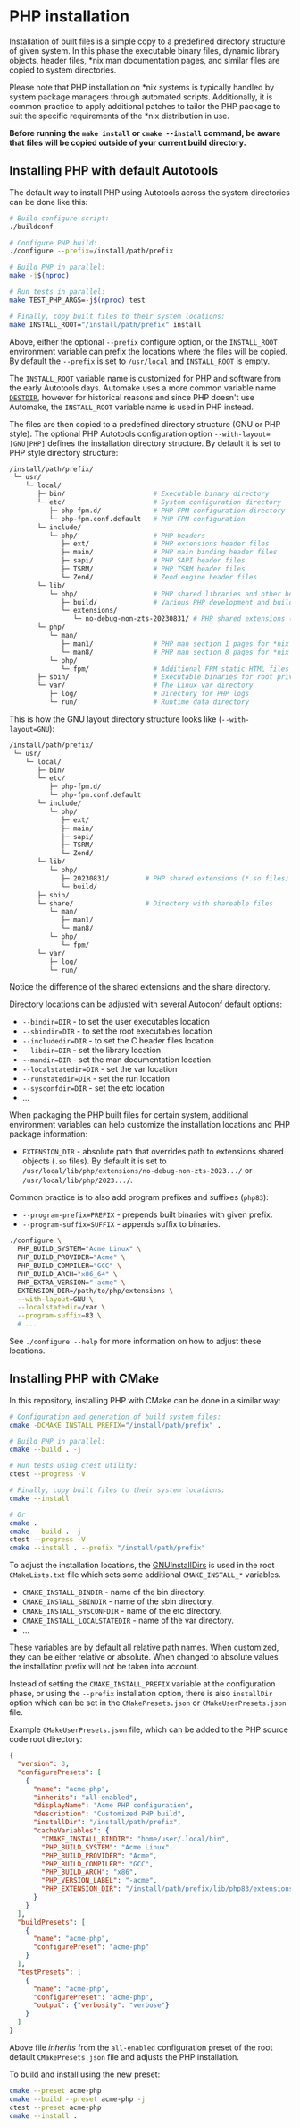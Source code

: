 # PHP installation

Installation of built files is a simple copy to a predefined directory structure
of given system. In this phase the executable binary files, dynamic library
objects, header files, \*nix man documentation pages, and similar files are
copied to system directories.

Please note that PHP installation on \*nix systems is typically handled by
system package managers through automated scripts. Additionally, it is common
practice to apply additional patches to tailor the PHP package to suit the
specific requirements of the \*nix distribution in use.

**Before running the `make install` or `cmake --install` command, be aware that
files will be copied outside of your current build directory.**

## Installing PHP with default Autotools

The default way to install PHP using Autotools across the system directories can
be done like this:

```sh
# Build configure script:
./buildconf

# Configure PHP build:
./configure --prefix=/install/path/prefix

# Build PHP in parallel:
make -j$(nproc)

# Run tests in parallel:
make TEST_PHP_ARGS=-j$(nproc) test

# Finally, copy built files to their system locations:
make INSTALL_ROOT="/install/path/prefix" install
```

Above, either the optional `--prefix` configure option, or the `INSTALL_ROOT`
environment variable can prefix the locations where the files will be copied. By
default the `--prefix` is set to `/usr/local` and `INSTALL_ROOT` is empty.

The `INSTALL_ROOT` variable name is customized for PHP and software from the
early Autotools days. Automake uses a more common variable name
[`DESTDIR`](https://www.gnu.org/software/automake/manual/html_node/DESTDIR.html),
however for historical reasons and since PHP doesn't use Automake, the
`INSTALL_ROOT` variable name is used in PHP instead.

The files are then copied to a predefined directory structure (GNU or PHP
style). The optional PHP Autotools configuration option
`--with-layout=[GNU|PHP]` defines the installation directory structure. By
default it is set to PHP style directory structure:

```sh
/install/path/prefix/
 └─ usr/
    └─ local/
       ├─ bin/                      # Executable binary directory
       └─ etc/                      # System configuration directory
          ├─ php-fpm.d/             # PHP FPM configuration directory
          └─ php-fpm.conf.default   # PHP FPM configuration
       └─ include/
          └─ php/                   # PHP headers
             ├─ ext/                # PHP extensions header files
             ├─ main/               # PHP main binding header files
             ├─ sapi/               # PHP SAPI header files
             ├─ TSRM/               # PHP TSRM header files
             └─ Zend/               # Zend engine header files
       └─ lib/
          └─ php/                   # PHP shared libraries and other build files
             ├─ build/              # Various PHP development and build files
             └─ extensions/
                └─ no-debug-non-zts-20230831/ # PHP shared extensions (*.so files)
       └─ php/
          └─ man/
             ├─ man1/               # PHP man section 1 pages for *nix systems
             └─ man8/               # PHP man section 8 pages for *nix systems
          └─ php/
             └─ fpm/                # Additional FPM static HTML files
       ├─ sbin/                     # Executable binaries for root priviledges
       └─ var/                      # The Linux var directory
          ├─ log/                   # Directory for PHP logs
          └─ run/                   # Runtime data directory
```

This is how the GNU layout directory structure looks like (`--with-layout=GNU`):

```sh
/install/path/prefix/
 └─ usr/
    └─ local/
       ├─ bin/
       └─ etc/
          ├─ php-fpm.d/
          └─ php-fpm.conf.default
       └─ include/
          └─ php/
             ├─ ext/
             ├─ main/
             ├─ sapi/
             ├─ TSRM/
             └─ Zend/
       └─ lib/
          └─ php/
             ├─ 20230831/         # PHP shared extensions (*.so files)
             └─ build/
       ├─ sbin/
       └─ share/                  # Directory with shareable files
          └─ man/
             ├─ man1/
             └─ man8/
          └─ php/
             └─ fpm/
       └─ var/
          ├─ log/
          └─ run/
```

Notice the difference of the shared extensions and the share directory.

Directory locations can be adjusted with several Autoconf default options:

* `--bindir=DIR` - to set the user executables location
* `--sbindir=DIR` - to set the root executables location
* `--includedir=DIR` - to set the C header files location
* `--libdir=DIR` - set the library location
* `--mandir=DIR` - set the man documentation location
* `--localstatedir=DIR` - set the var location
* `--runstatedir=DIR` - set the run location
* `--sysconfdir=DIR` - set the etc location
* ...

When packaging the PHP built files for certain system, additional environment
variables can help customize the installation locations and PHP package
information:

* `EXTENSION_DIR` - absolute path that overrides path to extensions shared
  objects (`.so` files). By default it is set to
  `/usr/local/lib/php/extensions/no-debug-non-zts-2023.../` or
  `/usr/local/lib/php/2023.../`.

Common practice is to also add program prefixes and suffixes (`php83`):

* `--program-prefix=PREFIX` - prepends built binaries with given prefix.
* `--program-suffix=SUFFIX` - appends suffix to binaries.

```sh
./configure \
  PHP_BUILD_SYSTEM="Acme Linux" \
  PHP_BUILD_PROVIDER="Acme" \
  PHP_BUILD_COMPILER="GCC" \
  PHP_BUILD_ARCH="x86_64" \
  PHP_EXTRA_VERSION="-acme" \
  EXTENSION_DIR=/path/to/php/extensions \
  --with-layout=GNU \
  --localstatedir=/var \
  --program-suffix=83 \
  # ...
```

See `./configure --help` for more information on how to adjust these locations.

## Installing PHP with CMake

In this repository, installing PHP with CMake can be done in a similar way:

```sh
# Configuration and generation of build system files:
cmake -DCMAKE_INSTALL_PREFIX="/install/path/prefix" .

# Build PHP in parallel:
cmake --build . -j

# Run tests using ctest utility:
ctest --progress -V

# Finally, copy built files to their system locations:
cmake --install

# Or
cmake .
cmake --build . -j
ctest --progress -V
cmake --install . --prefix "/install/path/prefix"
```

To adjust the installation locations, the
[GNUInstallDirs](https://cmake.org/cmake/help/latest/module/GNUInstallDirs.html)
is used in the root `CMakeLists.txt` file which sets some additional
`CMAKE_INSTALL_*` variables.

* `CMAKE_INSTALL_BINDIR` - name of the bin directory.
* `CMAKE_INSTALL_SBINDIR` - name of the sbin directory.
* `CMAKE_INSTALL_SYSCONFDIR` - name of the etc directory.
* `CMAKE_INSTALL_LOCALSTATEDIR` - name of the var directory.
* ...

These variables are by default all relative path names. When customized, they
can be either relative or absolute. When changed to absolute values the
installation prefix will not be taken into account.

Instead of setting the `CMAKE_INSTALL_PREFIX` variable at the configuration
phase, or using the `--prefix` installation option, there is also `installDir`
option which can be set in the `CMakePresets.json` or `CMakeUserPresets.json`
file.

Example `CMakeUserPresets.json` file, which can be added to the PHP source code
root directory:

```json
{
  "version": 3,
  "configurePresets": [
    {
      "name": "acme-php",
      "inherits": "all-enabled",
      "displayName": "Acme PHP configuration",
      "description": "Customized PHP build",
      "installDir": "/install/path/prefix",
      "cacheVariables": {
        "CMAKE_INSTALL_BINDIR": "home/user/.local/bin",
        "PHP_BUILD_SYSTEM": "Acme Linux",
        "PHP_BUILD_PROVIDER": "Acme",
        "PHP_BUILD_COMPILER": "GCC",
        "PHP_BUILD_ARCH": "x86",
        "PHP_VERSION_LABEL": "-acme",
        "PHP_EXTENSION_DIR": "/install/path/prefix/lib/php83/extensions"
      }
    }
  ],
  "buildPresets": [
    {
      "name": "acme-php",
      "configurePreset": "acme-php"
    }
  ],
  "testPresets": [
    {
      "name": "acme-php",
      "configurePreset": "acme-php",
      "output": {"verbosity": "verbose"}
    }
  ]
}
```

Above file *inherits* from the `all-enabled` configuration preset of the root
default `CMakePresets.json` file and adjusts the PHP installation.

To build and install using the new preset:

```sh
cmake --preset acme-php
cmake --build --preset acme-php -j
ctest --preset acme-php
cmake --install .
```
